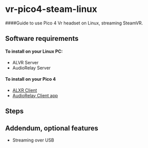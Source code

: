 # vr-pico4-steam-linux
####Guide to use Pico 4 Vr headset on Linux, streaming SteamVR.



## Software requirements

#### To install on your Linux PC:
- ALVR Server
- AudioRelay Server

#### To install on your Pico 4
- [ALXR Client](https://github.com/korejan/ALVR/wiki/ALXR-Client)
- [AudioRelay Client app](https://audiorelay.net/downloads)

## Steps


## Addendum, optional features
- Streaming over USB
